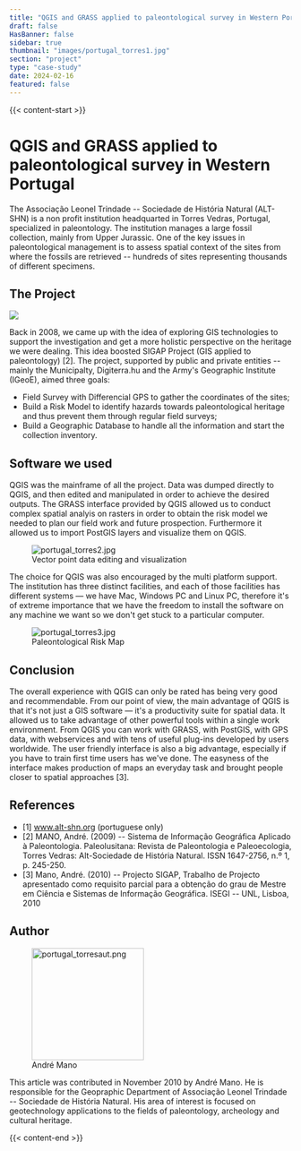 ```yaml
---
title: "QGIS and GRASS applied to paleontological survey in Western Portugal"
draft: false
HasBanner: false
sidebar: true
thumbnail: "images/portugal_torres1.jpg"
section: "project"
type: "case-study"
date: 2024-02-16
featured: false
---
```

{{< content-start >}}

# QGIS and GRASS applied to paleontological survey in Western Portugal

The Associação Leonel Trindade -- Sociedade de História Natural (ALT-SHN) is a non profit institution headquarted in Torres Vedras, Portugal, specialized in paleontology. The institution manages a large fossil collection, mainly from Upper Jurassic. One of the key issues in paleontological management is to assess spatial context of the sites from where the fossils are retrieved -- hundreds of sites representing thousands of different specimens.

## The Project

![](../images/portugal_torres1.jpg)

Back in 2008, we came up with the idea of exploring GIS technologies to support the investigation and get a more holistic perspective on the heritage we were dealing. This idea boosted SIGAP Project (GIS applied to paleontology) \[2\]. The project, supported by public and private entities -- mainly the Municipalty, Digiterra.hu and the Army\'s Geographic Institute (IGeoE), aimed three goals:

-   Field Survey with Differencial GPS to gather the coordinates of the sites;
-   Build a Risk Model to identify hazards towards paleontological heritage and thus prevent them through regular field surveys;
-   Build a Geographic Database to handle all the information and start the collection inventory.

## Software we used

QGIS was the mainframe of all the project. Data was dumped directly to QGIS, and then edited and manipulated in order to achieve the desired outputs. The GRASS interface provided by QGIS allowed us to conduct complex spatial analyis on rasters in order to obtain the risk model we needed to plan our field work and future prospection. Furthermore it allowed us to import PostGIS layers and visualize them on QGIS.

<figure>
<img src="../images/portugal_torres2.jpg" class="align-right" alt="portugal_torres2.jpg" />
<figcaption>Vector point data editing and visualization</figcaption>
</figure>

The choice for QGIS was also encouraged by the multi platform support. The institution has three distinct facilities, and each of those facilities has different systems — we have Mac, Windows PC and Linux PC, therefore it\'s of extreme importance that we have the freedom to install the software on any machine we want so we don\'t get stuck to a particular computer.

<figure>
<img src="../images/portugal_torres3.jpg" class="align-right" alt="portugal_torres3.jpg" />
<figcaption>Paleontological Risk Map</figcaption>
</figure>

## Conclusion

The overall experience with QGIS can only be rated has being very good and recommendable. From our point of view, the main advantage of QGIS is that it\'s not just a GIS software — it\'s a productivity suite for spatial data. It allowed us to take advantage of other powerful tools within a single work environment. From QGIS you can work with GRASS, with PostGIS, with GPS data, with webservices and with tens of useful plug-ins developed by users worldwide. The user friendly interface is also a big advantage, especially if you have to train first time users has we\'ve done. The easyness of the interface makes production of maps an everyday task and brought people closer to spatial approaches \[3\].

## References

-   \[1\] www.alt-shn.org (portuguese only)
-   \[2\] MANO, André. (2009) -- Sistema de Informação Geográfica Aplicado à Paleontologia. Paleolusitana: Revista de Paleontologia e Paleoecologia, Torres Vedras: Alt-Sociedade de História Natural. ISSN 1647-2756, n.º 1, p. 245-250.
-   \[3\] Mano, André. (2010) -- Projecto SIGAP, Trabalho de Projecto apresentado como requisito parcial para a obtenção do grau de Mestre em Ciência e Sistemas de Informação Geográfica. ISEGI -- UNL, Lisboa, 2010

## Author

<figure>
<img src="../images/portugal_torresaut.png" class="align-left" height="200" alt="portugal_torresaut.png" />
<figcaption>André Mano</figcaption>
</figure>

This article was contributed in November 2010 by André Mano. He is responsible for the Geopraphic Department of Associação Leonel Trindade -- Sociedade de História Natural. His area of interest is focused on geotechnology applications to the fields of paleontology, archeology and cultural heritage.

{{< content-end >}}
